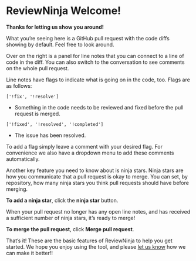 # ReviewNinja Welcome!

**Thanks for letting us show you around!**

What you’re seeing here is a GitHub pull request with the code diffs
showing by default. Feel free to look around.

Over on the right is a panel for line notes that you can connect to a
line of code in the diff. You can also switch to the conversation
to see comments on the whole pull request.

Line notes have flags to indicate what is going on in the code,
too. Flags are as follows:

`['!fix', '!resolve']`
- Something in the code needs to be reviewed and fixed before
  the pull request is merged.

`['!fixed', '!resolved', '!completed']`
- The issue has been resolved.

To add a flag simply leave a comment with your desired flag. For
convenience we also have a dropdown menu to add these comments
automatically.

Another key feature you need to know about is ninja stars. Ninja 
stars are how you communicate that a pull request is okay to merge. 
You can set, by repository, how many ninja stars you think pull 
requests should have before merging.

**To add a ninja star**, click the **ninja star** button.

When your pull request no longer has any open line notes, and has received 
a sufficient number of ninja stars, it’s ready to merge!

**To merge the pull request**, click **Merge pull request**.

That’s it! These are the basic features of ReviewNinja to help you get 
started. We hope you enjoy using the tool, and please 
[let us know](https://github.com/reviewninja/review.ninja/issues/new) 
how we can make it better!!
